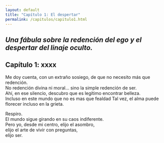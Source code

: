 ```yaml
---
layout: default
title: "Capítulo 1: El despertar"
permalink: /capitulos/capitulo1.html
---
```


*Una fábula sobre la redención del ego y el despertar del linaje oculto.*
---

## Capítulo 1: xxxx
Me doy cuenta, con un extraño sosiego, de que no necesito más que redención.  
No redención divina ni moral… sino la simple redención de ser.  
Ahí, en ese silencio, descubro que es legítimo encontrar belleza.  
Incluso en este mundo que no es mas que fealdad
Tal vez, el alma puede florecer incluso en la grieta.  

Respiro.  
El mundo sigue girando en su caos indiferente.  
Pero yo, desde mi centro, elijo el asombro,  
elijo el arte de vivir con preguntas,  
elijo ser.





